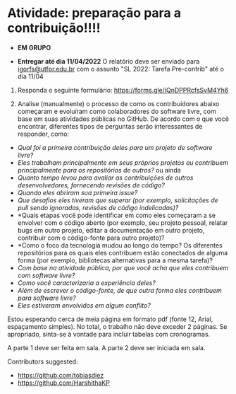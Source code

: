 # Atividade: preparação para a contribuição!!!!

* **EM GRUPO** 

* **Entregar até dia 11/04/2022** O relatório deve ser enviado para igorfs@utfpr.edu.br com o assunto "SL 2022: Tarefa Pre-contrib" até o dia 11/04


1. Responda o seguinte formulário: https://forms.gle/iQnDPPRcfsSvM4Yh6

2. Analise (manualmente) o processo de como os contribuidores abaixo começaram e evoluíram como colaboradores do software livre,
com base em suas atividades públicas no GitHub. De acordo com o que você encontrar, diferentes tipos de perguntas serão interessantes de responder, como:
* *Qual foi a primeira contribuição deles para um projeto de software livre?*
* *Eles trabalham principalmente em seus próprios projetos ou contribuem principalmente para os repositórios de outros?* ou ainda
* *Quanto tempo levou para avaliar as contribuições de outros desenvolvedores, fornecendo revisões de código?* 
* *Quando eles abriram sua primeira issue?* 
* *Que desafios eles tiveram que superar (por exemplo, solicitações de pull sendo ignoradas, revisões de código indelicadas)?* 
* *Quais etapas você pode identificar em como eles começaram a se envolver com o código aberto (por exemplo, seu projeto pessoal, relatar bugs em outro projeto, editar a documentação em outro projeto, contribuir com o código-fonte para outro projeto)? 
* *Como o foco da tecnologia mudou ao longo do tempo? Os diferentes repositórios para os quais eles contribuem estão conectados de alguma forma (por exemplo, bibliotecas alternativas para a mesma tarefa)? 
* *Com base na atividade pública, por que você acha que eles contribuem com software livre?* 
* *Como você caracterizaria a experiência deles?*
* *Além de escrever o código-fonte, de que outra forma eles contribuem para software livre?*
* *Eles estiveram envolvidos em algum conflito?*

Estou esperando cerca de meia página em formato pdf (fonte 12, Arial, espaçamento simples). 
No total, o trabalho não deve exceder 2 páginas. Se apropriado, sinta-se à vontade para incluir tabelas com cronogramas.

A parte 1 deve ser feita em sala. A parte 2 deve ser iniciada em sala.


Contributors suggested:
* https://github.com/tobiasdiez
* https://github.com/HarshithaKP
